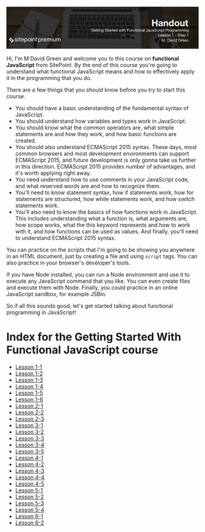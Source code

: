 ![](Getting_Started_With_Functional_JavaScript_handouts/headings/1.1.png)

Hi, I'm M David Green and welcome you to this course on **functional JavaScript** from SitePoint. By the end of this course you're going to understand what functional JavaScript means and how to effectively apply it in the programming that you do.

There are a few things that you should know before you try to start this course.

* You should have a basic understanding of the fundamental syntax of JavaScript.
* You should understand how variables and types work in JavaScript. 
* You should know what the common operators are, what simple statements are and how they work, and how basic functions are created. 
* You should also understand ECMAScript 2015 syntax. These days, most common browsers and most development environments can support ECMAScript 2015, and future development is only gonna take us further in this direction. ECMAScript 2015 provides number of advantages, and it's worth applying right away.
* You need understand how to use comments in your JavaScript code, and what reserved words are and how to recognize them.
* You'll need to know statement syntax, how if statements work, how for statements are structured, how while statements work, and how switch statements work.
* You'll also need to know the basics of how functions work in JavaScript. This includes understanding what a function is, what arguments are, how scope works, what the this keyword represents and how to work with it, and how functions can be used as values. And finally, you'll need to understand ECMAScript 2015 syntax.

You can practice on the scripts that I'm going to be showing you anywhere in an HTML document, just by creating a file and using `script` tags. You can also practice in your browser's developer's tools.

If you have Node installed, you can run a Node environment and use it to execute any JavaScript command that you like. You can even create files and execute them with Node. Finally, you could practice in an online JavaScript sandbox, for example JSBin.

So if all this sounds good, let's get started talking about functional programming in JavaScript!

# Index for the Getting Started With Functional JavaScript course

* [Lesson 1-1](Getting_Started_With_Functional_JavaScript_handouts/lesson1-1.md)
* [Lesson 1-2](Getting_Started_With_Functional_JavaScript_handouts/lesson1-2.md)
* [Lesson 1-3](Getting_Started_With_Functional_JavaScript_handouts/lesson1-3.md)
* [Lesson 1-4](Getting_Started_With_Functional_JavaScript_handouts/lesson1-4.md)
* [Lesson 1-5](Getting_Started_With_Functional_JavaScript_handouts/lesson1-5.md)
* [Lesson 1-6](Getting_Started_With_Functional_JavaScript_handouts/lesson1-6.md)
* [Lesson 2-1](Getting_Started_With_Functional_JavaScript_handouts/lesson2-1.md)
* [Lesson 2-2](Getting_Started_With_Functional_JavaScript_handouts/lesson2-2.md)
* [Lesson 2-3](Getting_Started_With_Functional_JavaScript_handouts/lesson2-3.md)
* [Lesson 3-1](Getting_Started_With_Functional_JavaScript_handouts/lesson3-1.md)
* [Lesson 3-2](Getting_Started_With_Functional_JavaScript_handouts/lesson3-2.md)
* [Lesson 3-3](Getting_Started_With_Functional_JavaScript_handouts/lesson3-3.md)
* [Lesson 3-4](Getting_Started_With_Functional_JavaScript_handouts/lesson3-4.md)
* [Lesson 3-5](Getting_Started_With_Functional_JavaScript_handouts/lesson3-5.md)
* [Lesson 4-1](Getting_Started_With_Functional_JavaScript_handouts/lesson4-1.md)
* [Lesson 4-2](Getting_Started_With_Functional_JavaScript_handouts/lesson4-2.md)
* [Lesson 4-3](Getting_Started_With_Functional_JavaScript_handouts/lesson4-3.md)
* [Lesson 4-4](Getting_Started_With_Functional_JavaScript_handouts/lesson4-4.md)
* [Lesson 4-5](Getting_Started_With_Functional_JavaScript_handouts/lesson4-5.md)
* [Lesson 5-1](Getting_Started_With_Functional_JavaScript_handouts/lesson5-1.md)
* [Lesson 5-2](Getting_Started_With_Functional_JavaScript_handouts/lesson5-2.md)
* [Lesson 5-3](Getting_Started_With_Functional_JavaScript_handouts/lesson5-3.md)
* [Lesson 5-4](Getting_Started_With_Functional_JavaScript_handouts/lesson5-4.md)
* [Lesson 6-1](Getting_Started_With_Functional_JavaScript_handouts/lesson6-1.md)
* [Lesson 6-2](Getting_Started_With_Functional_JavaScript_handouts/lesson6-2.md)
 